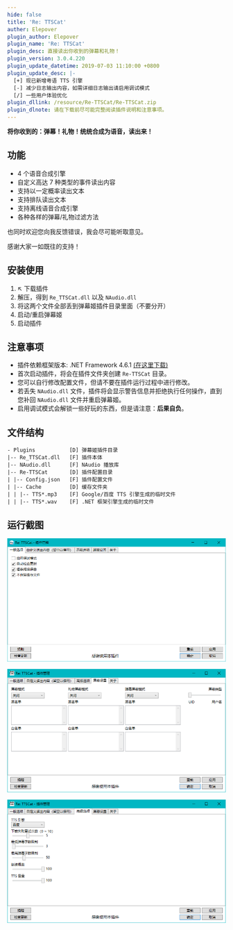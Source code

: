 ```yaml
---
hide: false
title: 'Re: TTSCat'
auther: Elepover
plugin_author: Elepover
plugin_name: 'Re: TTSCat'
plugin_desc: 直接读出你收到的弹幕和礼物！
plugin_version: 3.0.4.220
plugin_update_datetime: 2019-07-03 11:10:00 +0800
plugin_update_desc: |-
  [+] 现已新增粤语 TTS 引擎
  [-] 减少日志输出内容，如需详细日志输出请启用调试模式
  [/] 一些用户体验优化
plugin_dllink: /resource/Re-TTSCat/Re-TTSCat.zip
plugin_dlnote: 请在下载前尽可能完整阅读插件说明和注意事项。
---
```


**将你收到的：弹幕！礼物！统统合成为语音，读出来！**

## 功能

- 4 个语音合成引擎
- 自定义高达 7 种类型的事件读出内容
- 支持以一定概率读出文本
- 支持排队读出文本
- 支持离线语音合成引擎
- 各种各样的弹幕/礼物过滤方法

也同时欢迎您向我反馈错误，我会尽可能听取意见。

感谢大家一如既往的支持！

## 安装使用

1. ↖ 下载插件
2. 解压，得到 `Re_TTSCat.dll` 以及 `NAudio.dll`
3. 将这两个文件全部丢到弹幕姬插件目录里面（不要分开）
4. 启动/重启弹幕姬
5. 启动插件

## 注意事项

- 插件依赖框架版本: .NET Framework 4.6.1 [(在这里下载)](https://www.microsoft.com/zh-cn/download/details.aspx?id=49982)
- 首次启动插件，将会在插件文件夹创建 `Re-TTSCat` 目录。
- 您可以自行修改配置文件，但请不要在插件运行过程中进行修改。
- 若丢失 `NAudio.dll` 文件，插件将会显示警告信息并拒绝执行任何操作，直到您补回 `NAudio.dll` 文件并重启弹幕姬。
- 启用调试模式会解锁一些好玩的东西，但是请注意：**后果自负**。

## 文件结构

```
- Plugins           [D] 弹幕姬插件目录
|-- Re_TTSCat.dll   [F] 插件本体
|-- NAudio.dll      [F] NAudio 播放库
|-- Re-TTSCat       [D] 插件配置目录
| |-- Config.json   [F] 插件配置文件
| |-- Cache         [D] 缓存文件夹
| | |-- TTS*.mp3    [F] Google/百度 TTS 引擎生成的临时文件
| | |-- TTS*.wav    [F] .NET 框架引擎生成的临时文件
```

## 运行截图

![管理](/resource/Re-TTSCat/settings.png)

![过滤设置](/resource/Re-TTSCat/blocking.png)

![高级功能](/resource/Re-TTSCat/advanced-features.png)
